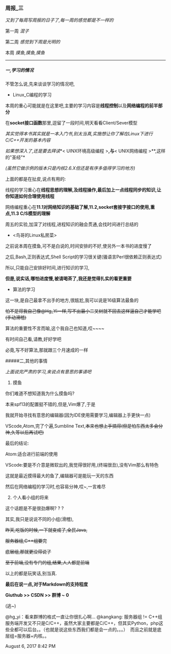 ### 周报_三

*又到了每周写周报的日子了,每一周的感觉都是不一样的*

第一周 *混子*

第二周 *感觉到下周是光明的*

本周 *摸鱼,摸鱼,摸鱼*
_ _ _

##### 一,学习的情况

不管怎么说,先来谈谈学习的情况吧,

- Linux_C编程的学习

 本周的重心可能就是在这里吧,主要的学习内容是**线程控制**以及**网络编程的前半部分**
 
 在**socket接口函数**那里,逗留了一段时间,明天看看Client/Sever模型
 
 *其实觉得本书其实就是一本入门书,别太当真,实施想让你了解在Linux下进行C/C++开发的基本内容*
 
 *如果想深入了,还是要去拜读**< UINX环境高级编程 >**,与**< UNIX网络编程 >**,这样的"圣经"*
 
 *(虽然它做示例的版本只是内核2.6.X但还是有序多值得学习的地方)*
 
 上面的都是在扯皮,说点有用的:
 
 线程的学习重心在**线程思想的理解,及线程操作,最后加上一点线程同步的知识,让你知道如何合理使用线程**
 
 网络编程重心在**11.1对网络知识的基础了解,11.2,socket套接字接口的使用,重点,11.3 C/S模型的理解**
 
 周五的实验,加深了对线程,进程知识的融会贯通,会找时间进行总结的
 
- <鸟哥的Linux私房菜>

 之前说本周在摸鱼,可不是白说的,时间安排的不好,使另外一本书的进度慢了
 
 之后,Bash,正则表达式,Shell Script的学习很关键(骚语言Perl很依赖正则表达式)
 
 所以,只能自己安排好时间,进行知识的学习,
 
 **但是,说实话,哪怕进度慢,被请喝茶了,我还是觉得扎实的看更重要**
 
- 算法的学习

 这一块,是自己最拿不出手的地方,很尴尬,我可以说是16级算法最鱼的
 
 ~~怕不是得我自己像@Hg_Yi一样,写不出最小二叉树就不回去这样逼自己才能学吧(手动滑稽)~~
 
 算法的重要性不言而喻,这个我自己也知道,哎~~~~
 
 有时间自己看,请教,好好学吧
 
 必竟,写不好算法,那就跟三个月速成的一样
 
#####二,其他的事情

*上面说完严肃的学习,来说点有意思的事请吧*

1. 摸鱼

 你们难道不想知道我为什么摸鱼吗?
 
 本来spf13的配置挺不错的,但是,Vim爆了,于是
 
 我就开始寻找有意思的编辑器(因为IDE使用需要学习,编辑器上手更快一点)
 
 VScode,Atom,完了个遍,Sumbline Text,~~本来也想上手搞得(但是怕东西太多会分神,久等以后再试吧)~~
 
 最后的结论:
 
 Atom:适合进行前端的使用
 
 VScode:要是不介意是微软出的,我觉得很好用,(终端很丑),没有Vim那么有特色
 
 这就是最近摸得最大的鱼了,编辑器可是能玩一天的东西
 
 然后在网络编程的学习时,也容易分神,哎~,一言难尽
 
2. 个人看小组的将来

 这个话题是不是很劲爆啊? ? ?
 
 其实,我只是说说不同的小组(滑稽),
 
 ~~昨天,吃饭的时候,一下就变成了,全民Java,~~
 
 ~~服务器组,C++组要完~~
 
 ~~底层组,那就更没得说了~~
 
 ~~至于前端,没有专门的组,结果,人人都是前端~~
 
 以上的都是玩笑话,别当真.
 
 **最后在说一点,对于Markdown的支持程度**
 
 **Giuthub >> CSDN >> 群博 ~ 0**
 
 (逃~)
 
 @hg_yi：看来群博的格式一直让你很扎心啊...
 @kangkang: 服务器组 != C++组 服务端开发又不只是C/C++，虽然大家主要都是C/C++，但其实Python，php这些全都可以后台。。（也就是说这些东西我们都是会一点的。。。）  而且之前就是底层组=服务器+内核。。  
 
 August 6, 2017 8:42 PM

